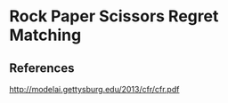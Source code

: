 # Rock Paper Scissors Regret Matching

## References

http://modelai.gettysburg.edu/2013/cfr/cfr.pdf